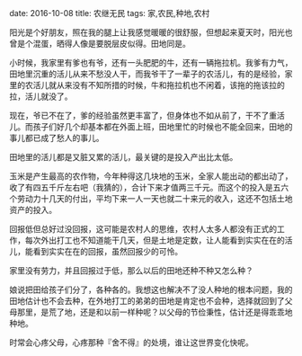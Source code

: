 date: 2016-10-08
title: 农继无民
tags: 家,农民,种地,农村

阳光是个好朋友，照在我的腿上让我感觉暖暖的很舒服，但想起来夏天时，阳光也曾是个混蛋，晒得人像是要脱层皮似得。田地同是。

小时候，我家里有爹也有爷，还有一头肥肥的牛，还有一辆拖拉机。我爹有力气，田地里沉重的活儿从来不愁没人干，而我爷干了一辈子的农活儿，有的是经验，家里的农活儿就从来没有不知所措的时候，牛和拖拉机也不闲着，该拖的拖该拉的拉，活儿就没了。

现在，爷已不在了，爹的经验虽然更丰富了，但身体也不如从前了，干不了重活儿。而孩子们好几个却基本都在外面上班，田地里忙的时候也不能全回来，田地的事儿都已成了愁人的事儿。

田地里的活儿都是又脏又累的活儿，最关键的是投入产出比太低。

玉米是产生最高的农作物，今年种得这几块地的玉米，全家人能出动的都出动了，收了有四五千斤左右吧（我猜的），合计下来才值两三千元。而这个的投入是五六个劳动力十几天的付出，平均下来一人一天也就二十来元的收入，这还不包括土地资产的投入。

回报低但总好过没回报，这可能是农村人的思维，农村人太多人都没有正式的工作，每次外出打工也不知道能干几天，但是土地是定数，让人能看到实实在在的活儿，能看到实实在在的回报，虽然回报少的可怜。

家里没有劳力，并且回报过于低，那么以后的田地还种不种又怎么种？

娘说把田给孩子们分了，各种各的。我想这也解决不了没人种地的根本问题，我的田地估计也不会去种，在外地打工的弟弟的田地是肯定也不会种，选择就回到了父母那里，是荒了地，还是和以前一样种呢？以父母的节俭秉性，估计还是得乖乖地种地。

时常会心疼父母，心疼那种『舍不得』的处境，谁让这世界变化快呢。
